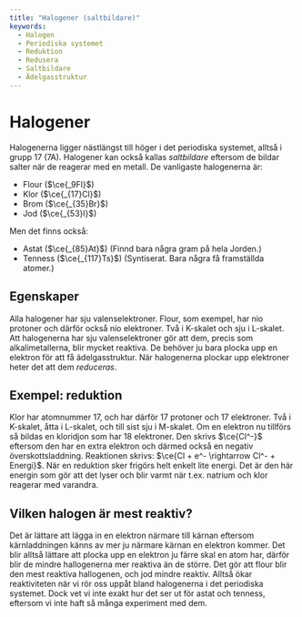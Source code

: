 ```yaml
---
title: "Halogener (saltbildare)"
keywords:
  - Halogen
  - Periodiska systemet
  - Reduktion
  - Redusera
  - Saltbildare
  - Ädelgasstruktur
---
```


# Halogener
Halogenerna ligger nästlängst till höger i det periodiska systemet, alltså i grupp 17 (7A). Halogener kan också kallas _saltbildare_ eftersom de bildar salter när de reagerar med en metall. De vanligaste halogenerna är:
* Flour ($\ce{_9Fl}$)
* Klor ($\ce{_{17}Cl}$)
* Brom ($\ce{_{35}Br}$)
* Jod ($\ce{_{53}I}$)

Men det finns också:
* Astat ($\ce{_{85}At}$) (Finnd bara några gram på hela Jorden.)
* Tenness ($\ce{_{117}Ts}$) (Syntiserat. Bara några få framställda atomer.)

## Egenskaper
Alla halogener har sju valenselektroner. Flour, som exempel, har nio protoner och därför också nio elektroner. Två i K-skalet och sju i L-skalet. Att halogenerna har sju valenselektroner gör att dem, precis som alkalimetallerna, blir mycket reaktiva. De behöver ju bara plocka upp en elektron för att få ädelgasstruktur. När halogenerna plockar upp elektroner heter det att dem _reduceras_.

## Exempel: reduktion
Klor har atomnummer 17, och har därför 17 protoner och 17 elektroner. Två i K-skalet, åtta i L-skalet, och till sist sju i M-skalet. Om en elektron nu tillförs så bildas en kloridjon som har 18 elektroner. Den skrivs $\ce{Cl^-}$ eftersom den har en extra elektron och därmed också en negativ överskottsladdning. Reaktionen skrivs: $\ce{Cl + e^- \rightarrow Cl^- + Energi}$. När en reduktion sker frigörs helt enkelt lite energi. Det är den här energin som gör att det lyser och blir varmt när t.ex. natrium och klor reagerar med varandra.

## Vilken halogen är mest reaktiv?
Det är lättare att lägga in en elektron närmare till kärnan eftersom kärnladdningen känns av mer ju närmare kärnan en elektron kommer. Det blir alltså lättare att plocka upp en elektron ju färre skal en atom har, därför blir de mindre hallogenerna mer reaktiva än de större. Det gör att flour blir den mest reaktiva hallogenen, och jod mindre reaktiv. Alltså ökar reaktiviteten när vi rör oss uppåt bland halogenerna i det periodiska systemet. Dock vet vi inte exakt hur det ser ut för astat och tenness, eftersom vi inte haft så många experiment med dem.